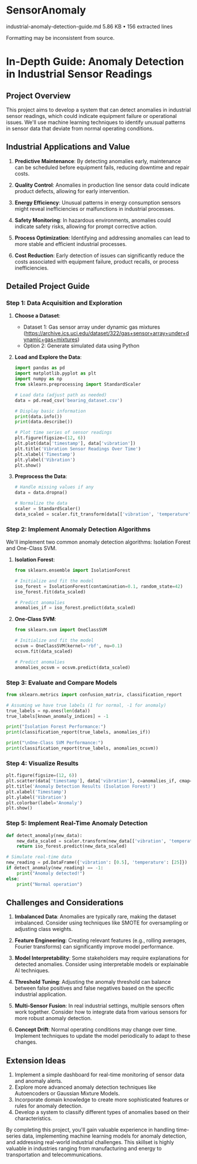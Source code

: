 # SensorAnomaly

industrial-anomaly-detection-guide.md
5.86 KB • 156 extracted lines

Formatting may be inconsistent from source.

# In-Depth Guide: Anomaly Detection in Industrial Sensor Readings

## Project Overview

This project aims to develop a system that can detect anomalies in industrial sensor readings, which could indicate equipment failure or operational issues. We'll use machine learning techniques to identify unusual patterns in sensor data that deviate from normal operating conditions.

## Industrial Applications and Value

1. **Predictive Maintenance**: By detecting anomalies early, maintenance can be scheduled before equipment fails, reducing downtime and repair costs.

2. **Quality Control**: Anomalies in production line sensor data could indicate product defects, allowing for early intervention.

3. **Energy Efficiency**: Unusual patterns in energy consumption sensors might reveal inefficiencies or malfunctions in industrial processes.

4. **Safety Monitoring**: In hazardous environments, anomalies could indicate safety risks, allowing for prompt corrective action.

5. **Process Optimization**: Identifying and addressing anomalies can lead to more stable and efficient industrial processes.

6. **Cost Reduction**: Early detection of issues can significantly reduce the costs associated with equipment failure, product recalls, or process inefficiencies.

## Detailed Project Guide

### Step 1: Data Acquisition and Exploration

1. **Choose a Dataset**:
   - Dataset 1: Gas sensor array under dynamic gas mixtures (https://archive.ics.uci.edu/dataset/322/gas+sensor+array+under+dynamic+gas+mixtures)
   - Option 2: Generate simulated data using Python

2. **Load and Explore the Data**:
   ```python
   import pandas as pd
   import matplotlib.pyplot as plt
   import numpy as np
   from sklearn.preprocessing import StandardScaler

   # Load data (adjust path as needed)
   data = pd.read_csv('bearing_dataset.csv')

   # Display basic information
   print(data.info())
   print(data.describe())

   # Plot time series of sensor readings
   plt.figure(figsize=(12, 6))
   plt.plot(data['timestamp'], data['vibration'])
   plt.title('Vibration Sensor Readings Over Time')
   plt.xlabel('Timestamp')
   plt.ylabel('Vibration')
   plt.show()
   ```

3. **Preprocess the Data**:
   ```python
   # Handle missing values if any
   data = data.dropna()

   # Normalize the data
   scaler = StandardScaler()
   data_scaled = scaler.fit_transform(data[['vibration', 'temperature']])
   ```

### Step 2: Implement Anomaly Detection Algorithms

We'll implement two common anomaly detection algorithms: Isolation Forest and One-Class SVM.

1. **Isolation Forest**:
   ```python
   from sklearn.ensemble import IsolationForest

   # Initialize and fit the model
   iso_forest = IsolationForest(contamination=0.1, random_state=42)
   iso_forest.fit(data_scaled)

   # Predict anomalies
   anomalies_if = iso_forest.predict(data_scaled)
   ```

2. **One-Class SVM**:
   ```python
   from sklearn.svm import OneClassSVM

   # Initialize and fit the model
   ocsvm = OneClassSVM(kernel='rbf', nu=0.1)
   ocsvm.fit(data_scaled)

   # Predict anomalies
   anomalies_ocsvm = ocsvm.predict(data_scaled)
   ```

### Step 3: Evaluate and Compare Models

```python
from sklearn.metrics import confusion_matrix, classification_report

# Assuming we have true labels (1 for normal, -1 for anomaly)
true_labels = np.ones(len(data))
true_labels[known_anomaly_indices] = -1

print("Isolation Forest Performance:")
print(classification_report(true_labels, anomalies_if))

print("\nOne-Class SVM Performance:")
print(classification_report(true_labels, anomalies_ocsvm))
```

### Step 4: Visualize Results

```python
plt.figure(figsize=(12, 6))
plt.scatter(data['timestamp'], data['vibration'], c=anomalies_if, cmap='viridis')
plt.title('Anomaly Detection Results (Isolation Forest)')
plt.xlabel('Timestamp')
plt.ylabel('Vibration')
plt.colorbar(label='Anomaly')
plt.show()
```

### Step 5: Implement Real-Time Anomaly Detection

```python
def detect_anomaly(new_data):
    new_data_scaled = scaler.transform(new_data[['vibration', 'temperature']])
    return iso_forest.predict(new_data_scaled)

# Simulate real-time data
new_reading = pd.DataFrame({'vibration': [0.5], 'temperature': [25]})
if detect_anomaly(new_reading) == -1:
    print("Anomaly detected!")
else:
    print("Normal operation")
```

## Challenges and Considerations

1. **Imbalanced Data**: Anomalies are typically rare, making the dataset imbalanced. Consider using techniques like SMOTE for oversampling or adjusting class weights.

2. **Feature Engineering**: Creating relevant features (e.g., rolling averages, Fourier transforms) can significantly improve model performance.

3. **Model Interpretability**: Some stakeholders may require explanations for detected anomalies. Consider using interpretable models or explainable AI techniques.

4. **Threshold Tuning**: Adjusting the anomaly threshold can balance between false positives and false negatives based on the specific industrial application.

5. **Multi-Sensor Fusion**: In real industrial settings, multiple sensors often work together. Consider how to integrate data from various sensors for more robust anomaly detection.

6. **Concept Drift**: Normal operating conditions may change over time. Implement techniques to update the model periodically to adapt to these changes.

## Extension Ideas

1. Implement a simple dashboard for real-time monitoring of sensor data and anomaly alerts.
2. Explore more advanced anomaly detection techniques like Autoencoders or Gaussian Mixture Models.
3. Incorporate domain knowledge to create more sophisticated features or rules for anomaly detection.
4. Develop a system to classify different types of anomalies based on their characteristics.

By completing this project, you'll gain valuable experience in handling time-series data, implementing machine learning models for anomaly detection, and addressing real-world industrial challenges. This skillset is highly valuable in industries ranging from manufacturing and energy to transportation and telecommunications.
